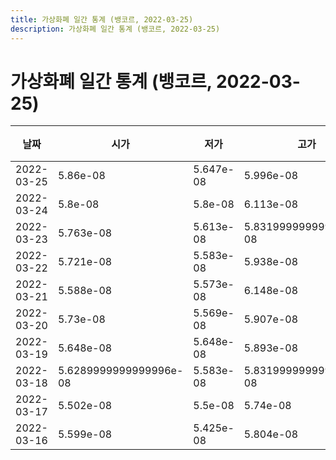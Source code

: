 ```yaml
---
title: 가상화폐 일간 통계 (뱅코르, 2022-03-25)
description: 가상화폐 일간 통계 (뱅코르, 2022-03-25)
---
```


가상화폐 일간 통계 (뱅코르, 2022-03-25)
===

|날짜|시가|저가|고가|종가|비고|
|--|--|--|--|--|--|
|2022-03-25|5.86e-08|5.647e-08|5.996e-08|5.6499999999999996e-08|    |
|2022-03-24|5.8e-08|5.8e-08|6.113e-08|5.86e-08|    |
|2022-03-23|5.763e-08|5.613e-08|5.8319999999999995e-08|5.799e-08|    |
|2022-03-22|5.721e-08|5.583e-08|5.938e-08|5.763e-08|    |
|2022-03-21|5.588e-08|5.573e-08|6.148e-08|5.721e-08|    |
|2022-03-20|5.73e-08|5.569e-08|5.907e-08|5.586e-08|    |
|2022-03-19|5.648e-08|5.648e-08|5.893e-08|5.735e-08|    |
|2022-03-18|5.6289999999999996e-08|5.583e-08|5.8319999999999995e-08|5.64e-08|    |
|2022-03-17|5.502e-08|5.5e-08|5.74e-08|5.5489999999999996e-08|    |
|2022-03-16|5.599e-08|5.425e-08|5.804e-08|5.491e-08|    |
